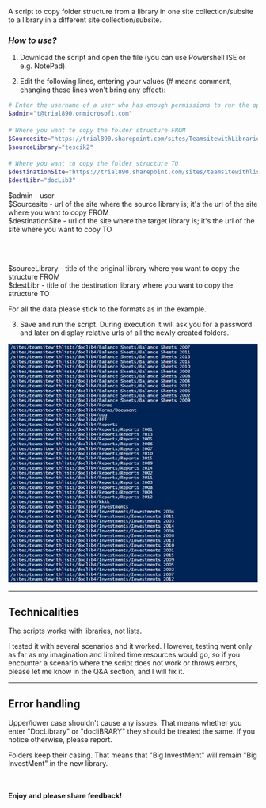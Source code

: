 A script to copy folder structure from a library in one site collection/subsite to a library in a different site collection/subsite.

 

### *How to use?*

1. Download the script and open the file (you can use Powershell ISE or e.g. NotePad).

2. Edit the following lines, entering your values (# means comment, changing these lines won't bring any effect):

 

```PowerShell
# Enter the username of a user who has enough permissions to run the operation for both site collections 
$admin="t@trial890.onmicrosoft.com" 
 
# Where you want to copy the folder structure FROM  
$Sourcesite="https://trial890.sharepoint.com/sites/TeamsitewithLibraries" 
$sourceLibrary="tescik2" 
 
# Where you want to copy the folder structure TO 
$destinationSite="https://trial890.sharepoint.com/sites/teamsitewithlists" 
$destLibr="docLib3"
```
$admin - user </br> 
$Sourcesite  - url of the site where the source library is; it's the url of the site where you want to copy FROM </br>
$destinationSite - url of the site where the target library is; it's the url of the site where you want to copy TO </br>
 
</br></br>

$sourceLibrary - title of the original library where you want to copy the structure FROM </br>
$destLibr - title of the destination library where you want to copy the structure TO </br>

For all the data please stick to the formats as in the example.
 
3. Save and run the script. During execution it will ask you for a password and later on display relative urls of all the newly created folders. 

<img src="../Copy folder structure across SharePoint Online sites/CopyListFolderStruAcross.PNG">

<hr>

## Technicalities

The scripts works with libraries, not lists.

I tested it with several scenarios and it worked. However, testing went only as far as my imagination and limited time resources would go, so if you encounter a scenario where the script does not work or throws errors, please let me know in the Q&A section, and I will fix it.

<hr>

## Error handling

Upper/lower case shouldn't cause any issues. That means whether you enter "DocLibrary" or "docliBRARY" they should be treated the same. If you notice otherwise, please report.

Folders keep their casing. That means that "Big InvestMent" will remain "Big InvestMent" in the new library.



<br/><br/>
<b>Enjoy and please share feedback!</b>
